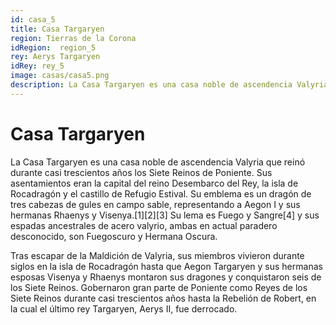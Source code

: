 ```yaml
---
id: casa_5
title: Casa Targaryen
region: Tierras de la Corona
idRegion:  region_5
rey: Aerys Targaryen
idRey: rey_5
image: casas/casa5.png
description: La Casa Targaryen es una casa noble de ascendencia Valyria que reinó durante casi trescientos años los Siete Reinos de Poniente. Sus asentamientos eran la capital del reino Desembarco del Rey, la isla...
---
```


#  Casa Targaryen

La Casa Targaryen es una casa noble de ascendencia Valyria que reinó durante casi trescientos años los Siete Reinos de Poniente. Sus asentamientos eran la capital del reino Desembarco del Rey, la isla de Rocadragón y el castillo de Refugio Estival. Su emblema es un dragón de tres cabezas de gules en campo sable, representando a Aegon I y sus hermanas Rhaenys y Visenya.[1][2][3] Su lema es Fuego y Sangre[4] y sus espadas ancestrales de acero valyrio, ambas en actual paradero desconocido, son Fuegoscuro y Hermana Oscura.

Tras escapar de la Maldición de Valyria, sus miembros vivieron durante siglos en la isla de Rocadragón hasta que Aegon Targaryen y sus hermanas esposas Visenya y Rhaenys montaron sus dragones y conquistaron seis de los Siete Reinos. Gobernaron gran parte de Poniente como Reyes de los Siete Reinos durante casi trescientos años hasta la Rebelión de Robert, en la cual el último rey Targaryen, Aerys II, fue derrocado.

